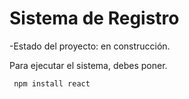 <h1>Sistema de Registro</h1>

-Estado del proyecto: en construcción.

Para ejecutar el sistema, debes poner.

```` npm install react````
